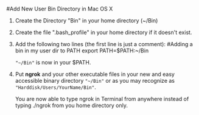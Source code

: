#Add New User Bin Directory in Mac OS X

1. Create the Directory "Bin" in your home directory (~/Bin)
2. Create the file ".bash_profile" in your home directory if it doesn't exist.
3. Add the following two lines (the first line is just a comment):
        #Adding a bin in my user dir to PATH
        export PATH=$PATH:~/Bin

    `"~/Bin"` is now in your $PATH.

4. Put **ngrok** and your other executable files in your new and easy accessible binary directory `"~/Bin"` or as you may recognize as `"Harddisk/Users/YourName/Bin"`.

    You are now able to type ngrok in Terminal from anywhere instead of typing ./ngrok from you home directory only.
   

